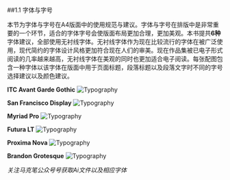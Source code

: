 ##1.1 字体与字号

本节为字体与字号在A4版面中的使用规范与建议。字体与字号在排版中是非常重要的一个环节，适合的字体字号会使版面布局更加合理，更加美观。本书提共**6种**字体建议，全部使用无衬线字体。无衬线字体作为现在比较流行的字体在被广泛使用，现代简约的字体设计风格更加符合现在人们的审美。现在作品集被已电子形式阅读的几率越来越高，无衬线字体在美观的同时也更加适合电子阅读。每张配图包含一种字体以该字体在版面中用于页面标题，段落标题以及段落文字时不同的字号选择建议以及颜色建议。

**ITC Avant Garde Gothic**
![Typography](http://kitpic.makebi.net/layout/c1/ldk_01.jpg)

**San Francisco Display**
![Typography](http://kitpic.makebi.net/layout/c1/ldk_02.jpg)

**Myriad Pro**
![Typography](http://kitpic.makebi.net/layout/c1/ldk_03.jpg)

**Futura LT**
![Typography](http://kitpic.makebi.net/layout/c1/ldk_04.jpg)

**Proxima Nova**
![Typography](http://kitpic.makebi.net/layout/c1/ldk_05.jpg)

**Brandon Grotesque**
![Typography](http://kitpic.makebi.net/layout/c1/ldk_06.jpg)

*关注马克笔公众号号获取Ai文件以及相应字体*
